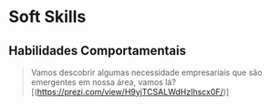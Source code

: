 # Soft Skills #
## Habilidades Comportamentais


> Vamos descobrir algumas necessidade empresariais que são emergentes em nossa área, vamos lá?
> [(https://prezi.com/view/H9yjTCSALWdHzIhscx0F/)]

